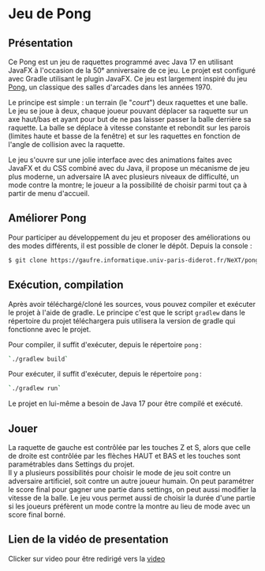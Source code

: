 # Jeu de Pong

## Présentation

Ce Pong est un jeu de raquettes programmé avec Java 17 en utilisant JavaFX à l'occasion de la 50ᵉ anniversaire de ce jeu. Le projet est configuré avec Gradle utilisant le plugin JavaFX. Ce jeu est largement inspiré du jeu [Pong](https://fr.wikipedia.org/wiki/Pong), un classique des salles d'arcades dans les années 1970.

Le principe est simple : un terrain (le "*court*") deux raquettes et une balle. Le jeu se joue à deux, chaque joueur pouvant déplacer sa raquette sur un axe haut/bas et ayant pour but de ne pas laisser passer la balle derrière sa raquette. La balle se déplace à vitesse constante et rebondit sur les parois (limites haute et basse de la fenêtre) et sur les raquettes en fonction de l'angle de collision avec la raquette.

Le jeu s'ouvre sur une jolie interface avec des animations faites avec JavaFX et du CSS combiné avec du Java, il propose un mécanisme de jeu plus moderne, un adversaire IA avec plusieurs niveaux de difficulté, un mode contre la montre; le joueur a la possibilité de choisir parmi tout ça à partir de menu d'accueil.

## Améliorer Pong

Pour participer au développement du jeu et proposer des améliorations ou des modes différents, il est possible de cloner le dépôt. Depuis la console :

```bash
$ git clone https://gaufre.informatique.univ-paris-diderot.fr/NeXT/pong
```

## Exécution, compilation

Après avoir téléchargé/cloné les sources, vous pouvez compiler et exécuter le projet à l'aide de gradle.
Le principe c'est que le script `gradlew` dans le répertoire du projet téléchargera puis utilisera la version de gradle qui fonctionne avec le projet.

Pour compiler, il suffit d'exécuter, depuis le répertoire `pong` :

```bash
`./gradlew build`
```

Pour exécuter, il suffit d'exécuter, depuis le répertoire `pong` :

```bash
`./gradlew run`
```



Le projet en lui-même a besoin de Java 17 pour être compilé et exécuté.

## Jouer

La raquette de gauche est contrôlée par les touches Z et S, alors que celle de droite est contrôlée par les flèches HAUT et BAS et les touches sont paramétrables dans Settings du projet.  
Il y a plusieurs possibilités pour choisir le mode de jeu soit contre un adversaire artificiel, soit contre un autre joueur humain.
On peut paramétrer le score final pour gagner une partie dans settings, on peut aussi modifier la vitesse de la balle.
Le jeu vous permet aussi de choisir la durée d'une partie si les joueurs préfèrent un mode contre la montre au lieu de mode avec un score final borné.

## Lien de la vidéo de presentation

Clicker sur video pour être redirigé vers la [video](https://drive.google.com/file/d/1BQMWfcJcos4kDBLRUPcPyOsOOoCQWxO3/view?usp=sharing)
